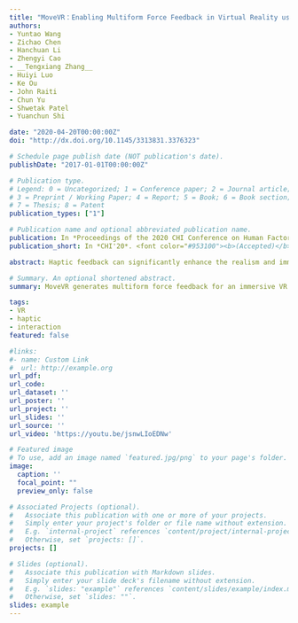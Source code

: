 ```yaml
---
title: "MoveVR：Enabling Multiform Force Feedback in Virtual Reality using Household Cleaning Robot"
authors:
- Yuntao Wang
- Zichao Chen
- Hanchuan Li
- Zhengyi Cao
- __Tengxiang Zhang__
- Huiyi Luo
- Ke Ou
- John Raiti
- Chun Yu 
- Shwetak Patel
- Yuanchun Shi 

date: "2020-04-20T00:00:00Z"
doi: "http://dx.doi.org/10.1145/3313831.3376323"

# Schedule page publish date (NOT publication's date).
publishDate: "2017-01-01T00:00:00Z"

# Publication type.
# Legend: 0 = Uncategorized; 1 = Conference paper; 2 = Journal article;
# 3 = Preprint / Working Paper; 4 = Report; 5 = Book; 6 = Book section;
# 7 = Thesis; 8 = Patent
publication_types: ["1"]

# Publication name and optional abbreviated publication name.
publication: In *Proceedings of the 2020 CHI Conference on Human Factors in Computing Systems*, Honolulu, USA, Apr 2020. 
publication_short: In *CHI'20*. <font color="#953100"><b>(Accepted)</b></font><br/><font color="grey">MoveVR generates multiform force feedback for an immersive VR interaction experience by leveraging a household cleaning robot</font>

abstract: Haptic feedback can significantly enhance the realism and immersiveness of virtual reality (VR) systems. In this paper, we propose MoveVR, a technique that enables realistic, multiform force feedback in VR leveraging commonplace cleaning robots. MoveVR can generate tension, resistance, impact and material rigidity force feedback with multiple levels of force intensity and directions. This is achieved by changing the robot's moving speed, rotation, position as well as the carried proxies. We demonstrated the feasibility and effectiveness of MoveVR through interactive VR gaming. In our quantitative and qualitative evaluation studies, participants found that MoveVR provides more realistic and enjoyable user experience when compared to commercially available haptic solutions such as vibrotactile haptic systems.

# Summary. An optional shortened abstract.
summary: MoveVR generates multiform force feedback for an immersive VR experience by leveraging a household cleaning robot. 

tags:
- VR
- haptic 
- interaction
featured: false

#links:
#- name: Custom Link
#  url: http://example.org
url_pdf: 
url_code: 
url_dataset: ''
url_poster: ''
url_project: ''
url_slides: ''
url_source: ''
url_video: 'https://youtu.be/jsnwLIoEDNw'

# Featured image
# To use, add an image named `featured.jpg/png` to your page's folder. 
image:
  caption: ''
  focal_point: ""
  preview_only: false

# Associated Projects (optional).
#   Associate this publication with one or more of your projects.
#   Simply enter your project's folder or file name without extension.
#   E.g. `internal-project` references `content/project/internal-project/index.md`.
#   Otherwise, set `projects: []`.
projects: []

# Slides (optional).
#   Associate this publication with Markdown slides.
#   Simply enter your slide deck's filename without extension.
#   E.g. `slides: "example"` references `content/slides/example/index.md`.
#   Otherwise, set `slides: ""`.
slides: example
---
```


<!-- {{% alert note %}}
Click the *Cite* button above to demo the feature to enable visitors to import publication metadata into their reference management software.
{{% /alert %}}

{{% alert note %}}
Click the *Slides* button above to demo Academic's Markdown slides feature.
{{% /alert %}} -->

<!-- Supplementary notes can be added here, including [code and math](https://sourcethemes.com/academic/docs/writing-markdown-latex/). -->
